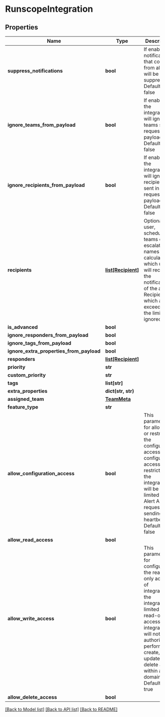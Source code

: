 # RunscopeIntegration

## Properties
Name | Type | Description | Notes
------------ | ------------- | ------------- | -------------
**suppress_notifications** | **bool** | If enabled, notifications that come from alerts will be suppressed. Defaults to false | [optional] 
**ignore_teams_from_payload** | **bool** | If enabled, the integration will ignore teams sent in request payloads. Defaults to false | [optional] 
**ignore_recipients_from_payload** | **bool** | If enabled, the integration will ignore recipients sent in request payloads. Defaults to false | [optional] 
**recipients** | [**list[Recipient]**](Recipient.md) | Optional user, schedule, teams or escalation names to calculate which users will receive the notifications of the alert. Recipients which are exceeding the limit are ignored | [optional] 
**is_advanced** | **bool** |  | [optional] 
**ignore_responders_from_payload** | **bool** |  | [optional] 
**ignore_tags_from_payload** | **bool** |  | [optional] 
**ignore_extra_properties_from_payload** | **bool** |  | [optional] 
**responders** | [**list[Recipient]**](Recipient.md) |  | [optional] 
**priority** | **str** |  | [optional] 
**custom_priority** | **str** |  | [optional] 
**tags** | **list[str]** |  | [optional] 
**extra_properties** | **dict(str, str)** |  | [optional] 
**assigned_team** | [**TeamMeta**](TeamMeta.md) |  | [optional] 
**feature_type** | **str** |  | [optional] 
**allow_configuration_access** | **bool** | This parameter is for allowing or restricting the configuration access. If configuration access is restricted, the integration will be limited to Alert API requests and sending heartbeats. Defaults to false | [optional] 
**allow_read_access** | **bool** |  | [optional] 
**allow_write_access** | **bool** | This parameter is for configuring the read-only access of integration. If the integration is limited to read-only access, the integration will not be authorized to perform any create, update or delete action within any domain. Defaults to true | [optional] 
**allow_delete_access** | **bool** |  | [optional] 

[[Back to Model list]](../README.md#documentation-for-models) [[Back to API list]](../README.md#documentation-for-api-endpoints) [[Back to README]](../README.md)


